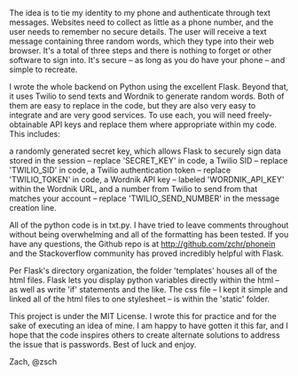 The idea is to tie my identity to my phone and authenticate through text messages. Websites need to collect as little as a phone number, and the user needs to remember no secure details. The user will receive a text message containing three random words, which they type into their web browser. It's a total of three steps and there is nothing to forget or other software to sign into. It's secure – as long as you do have your phone – and simple to recreate. 

I wrote the whole backend on Python using the excellent Flask. Beyond that, it uses Twilio to send texts and Wordnik to generate random words. Both of them are easy to replace in the code, but they are also very easy to integrate and are very good services. To use each, you will need freely-obtainable API keys and replace them where appropriate within my code. This includes:

a randomly generated secret key, which allows Flask to securely sign data stored in the session – replace 'SECRET_KEY' in code,
a Twilio SID – replace 'TWILIO_SID' in code,
a Twilio authentication token – replace 'TWILIO_TOKEN' in code,
a Wordnik API key – labeled 'WORDNIK_API_KEY' within the Wordnik URL,
and a number from Twilio to send from that matches your account – replace 'TWILIO_SEND_NUMBER' in the message creation line.

All of the python code is in txt.py. I have tried to leave comments throughout without being overwhelming and all of the formatting has been tested. If you have any questions, the Github repo is at http://github.com/zchr/phonein and the Stackoverflow community has proved incredibly helpful with Flask.

Per Flask's directory organization, the folder 'templates' houses all of the html files. Flask lets you display python variables directly within the html – as well as write 'if' statements and the like. The css file – I kept it simple and linked all of the html files to one stylesheet – is within the 'static' folder. 

This project is under the MIT License. I wrote this for practice and for the sake of executing an idea of mine. I am happy to have gotten it this far, and I hope that the code inspires others to create alternate solutions to address the issue that is passwords. Best of luck and enjoy.

Zach, @zsch 
